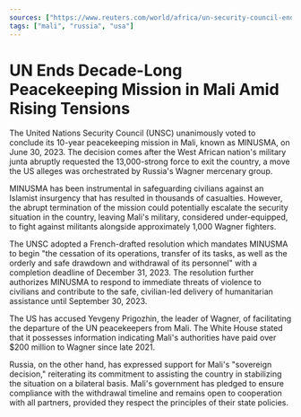 ```yaml
---
sources: ["https://www.reuters.com/world/africa/un-security-council-ends-peacekeeping-mission-mali-2023-06-30/", "https://minusma.unmissions.org/sites/default/files/res_2690_2023_en.pdf"]
tags: ["mali", "russia", "usa"]
---
```

# UN Ends Decade-Long Peacekeeping Mission in Mali Amid Rising Tensions

The United Nations Security Council (UNSC) unanimously voted to conclude its 10-year peacekeeping mission in Mali, known as MINUSMA, on June 30, 2023. The decision comes after the West African nation's military junta abruptly requested the 13,000-strong force to exit the country, a move the US alleges was orchestrated by Russia's Wagner mercenary group.

MINUSMA has been instrumental in safeguarding civilians against an Islamist insurgency that has resulted in thousands of casualties. However, the abrupt termination of the mission could potentially escalate the security situation in the country, leaving Mali's military, considered under-equipped, to fight against militants alongside approximately 1,000 Wagner fighters.

The UNSC adopted a French-drafted resolution which mandates MINUSMA to begin "the cessation of its operations, transfer of its tasks, as well as the orderly and safe drawdown and withdrawal of its personnel" with a completion deadline of December 31, 2023. The resolution further authorizes MINUSMA to respond to immediate threats of violence to civilians and contribute to the safe, civilian-led delivery of humanitarian assistance until September 30, 2023.

The US has accused Yevgeny Prigozhin, the leader of Wagner, of facilitating the departure of the UN peacekeepers from Mali. The White House stated that it possesses information indicating Mali's authorities have paid over $200 million to Wagner since late 2021.

Russia, on the other hand, has expressed support for Mali's "sovereign decision," reiterating its commitment to assisting the country in stabilizing the situation on a bilateral basis. Mali's government has pledged to ensure compliance with the withdrawal timeline and remains open to cooperation with all partners, provided they respect the principles of their state policies.